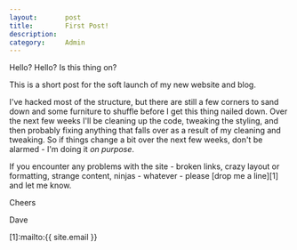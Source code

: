 ```yaml
---
layout:       post
title:        First Post!
description: 
category:     Admin
---
```


Hello? Hello? Is this thing on? 


This is a short post for the soft launch of my new website and blog.

I've hacked most of the structure, but there are still a few corners to sand down and some furniture to shuffle before I get this thing nailed down. Over the next few weeks I'll be cleaning up the code, tweaking the styling, and then probably fixing anything that falls over as a result of my cleaning and tweaking. So if things change a bit over the next few weeks, don't be  alarmed - I'm doing it _on purpose_.  

If you encounter any problems with the site - broken links, crazy layout or formatting, strange content, ninjas - whatever -  please [drop me a line][1] and let me know.

Cheers

Dave

[1]:mailto:{{ site.email }}